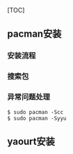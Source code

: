 [TOC]

## pacman安装

### 安装流程

### 搜索包

### 异常问题处理

```
$ sudo pacman -Scc
$ sudo pacman -Syyu
```

## yaourt安装